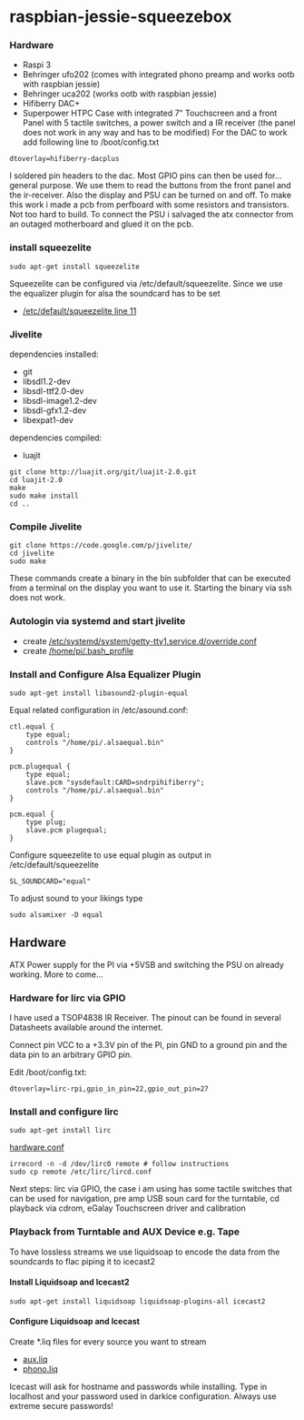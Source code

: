 # raspbian-jessie-squeezebox

### Hardware
* Raspi 3
* Behringer ufo202 (comes with integrated phono preamp and works ootb with raspbian jessie)
* Behringer uca202 (works ootb with raspbian jessie)
* Hifiberry DAC+
* Superpower HTPC Case with integrated 7" Touchscreen and a front Panel with 5 tactile switches, a power switch and a IR receiver (the panel does not work in any way and has to be modified)
For the DAC to work add following line to /boot/config.txt
```
dtoverlay=hifiberry-dacplus
```
I soldered pin headers to the dac. Most GPIO pins can then be used for... general purpose. We use them to read the buttons from the front panel and the ir-receiver. Also the display and PSU can be turned on and off. To make this work i made a pcb from perfboard with some resistors and transistors. Not too hard to build. To connect the PSU i salvaged the atx connector from an outaged motherboard and glued it on the pcb.

### install squeezelite
```
sudo apt-get install squeezelite
```
Squeezelite can be configured via /etc/default/squeezelite. Since we use the equalizer plugin for alsa the soundcard has to be set
* [/etc/default/squeezelite line 11](https://github.com/hannemann/raspbian-jessie-squeezebox/blob/master/etc/default/squeezelite#L11)

### Jivelite
dependencies installed:
* git
* libsdl1.2-dev
* libsdl-ttf2.0-dev
* libsdl-image1.2-dev
* libsdl-gfx1.2-dev
* libexpat1-dev

dependencies compiled:
* luajit
```
git clone http://luajit.org/git/luajit-2.0.git
cd luajit-2.0
make
sudo make install
cd ..
```

### Compile Jivelite
```
git clone https://code.google.com/p/jivelite/
cd jivelite
sudo make
```
These commands create a binary in the bin subfolder that can be executed from a terminal on the display you want to use it. Starting the binary via ssh does not work.

### Autologin via systemd and start jivelite
* create [/etc/systemd/system/getty-tty1.service.d/override.conf](https://github.com/hannemann/raspbian-jessie-squeezebox/blob/master/etc/systemd/system/getty-tty1.service.d/override.conf)
* create [/home/pi/.bash_profile](https://github.com/hannemann/raspbian-jessie-squeezebox/blob/master/home/pi/.bash_profile)

### Install and Configure Alsa Equalizer Plugin
```
sudo apt-get install libasound2-plugin-equal
```
Equal related configuration in /etc/asound.conf:
```
ctl.equal {
	type equal;
	controls "/home/pi/.alsaequal.bin"
}
 
pcm.plugequal {
	type equal;
	slave.pcm "sysdefault:CARD=sndrpihifiberry";
	controls "/home/pi/.alsaequal.bin"
}
 
pcm.equal {
	type plug;
	slave.pcm plugequal;
}
```
Configure squeezelite to use equal plugin as output in /etc/default/squeezelite
```
SL_SOUNDCARD="equal"
```
To adjust sound to your likings type
```
sudo alsamixer -D equal
```
## Hardware
ATX Power supply for the PI via +5VSB and switching the PSU on already working. More to come...

### Hardware for lirc via GPIO
I have used a TSOP4838 IR Receiver. The pinout can be found in several Datasheets available around the internet.

Connect pin VCC to a +3.3V pin of the PI, pin GND to a ground pin and the data pin to an arbitrary GPIO pin.

Edit /boot/config.txt:
```
dtoverlay=lirc-rpi,gpio_in_pin=22,gpio_out_pin=27
```

### Install and configure lirc
```
sudo apt-get install lirc
```
[hardware.conf](https://github.com/hannemann/raspbian-jessie-squeezebox/blob/master/etc/lirc/hardware.conf)
```
irrecord -n -d /dev/lirc0 remote # follow instructions
sudo cp remote /etc/lirc/lircd.conf
```

Next steps: lirc via GPIO, the case i am using has some tactile switches that can be used for navigation, pre amp USB soun card for the turntable, cd playback via cdrom, eGalay Touchscreen driver and calibration

### Playback from Turntable and AUX Device e.g. Tape
To have lossless streams we use liquidsoap to encode the data from the soundcards to flac piping it to icecast2

#### Install Liquidsoap and Icecast2
```
sudo apt-get install liquidsoap liquidsoap-plugins-all icecast2
```
#### Configure Liquidsoap and Icecast
Create *.liq files for every source you want to stream
* [aux.liq](https://github.com/hannemann/raspbian-jessie-squeezebox/blob/master/etc/liquidsoap/aux.liq)
* [phono.liq](https://github.com/hannemann/raspbian-jessie-squeezebox/blob/master/etc/liquidsoap/phono.liq)

Icecast will ask for hostname and passwords while installing. Type in localhost and your password used in darkice configuration. Always use extreme secure passwords!


